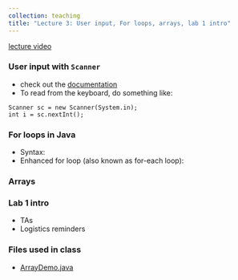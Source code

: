 ```yaml
---
collection: teaching
title: "Lecture 3: User input, For loops, arrays, lab 1 intro"
---
```


[lecture video]()


### User input with `Scanner`
* check out the [documentation](https://docs.oracle.com/en/java/javase/17/docs/api/java.base/java/util/Scanner.html)
* To read from the keyboard, do something like:
```
Scanner sc = new Scanner(System.in);
int i = sc.nextInt();
```

### For loops in Java
* Syntax:
* Enhanced for loop (also known as for-each loop):

### Arrays

### Lab 1 intro
* TAs
* Logistics reminders

### Files used in class
* [ArrayDemo.java](https://lgw2.github.io/teaching/csci132-fall-2022/lectures/ArrayDemo.java)
